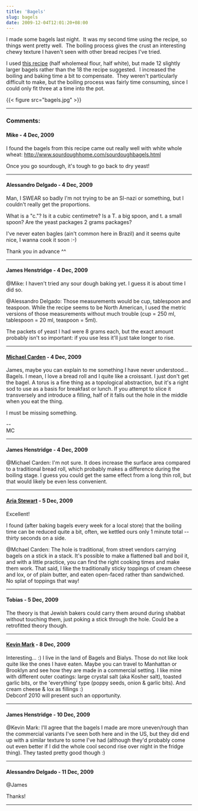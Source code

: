 ```yaml
---
title: 'Bagels'
slug: bagels
date: 2009-12-04T12:01:20+08:00
---
```


I made some bagels last night.  It was my second time using the recipe,
so things went pretty well.  The boiling process gives the crust an
interesting chewy texture I haven\'t seen with other bread recipes I\'ve
tried.

I used [this recipe](http://www.reciperascal.com/bagel.html) (half
wholemeal flour, half white), but made 12 slightly larger bagels rather
than the 18 the recipe suggested.  I increased the boiling and baking
time a bit to compensate.  They weren\'t particularly difficult to make,
but the boiling process was fairly time consuming, since I could only
fit three at a time into the pot.

{{< figure src="bagels.jpg" >}}

---
### Comments:
#### Mike - <time datetime="2009-12-04 12:59:02">4 Dec, 2009</time>

I found the bagels from this recipe came out really well with white
whole wheat: http://www.sourdoughhome.com/sourdoughbagels.html

Once you go sourdough, it\'s tough to go back to dry yeast!

---
#### Alessandro Delgado - <time datetime="2009-12-04 14:11:13">4 Dec, 2009</time>

Man, I SWEAR so badly I\'m not trying to be an SI-nazi or something, but
I couldn\'t really get the proportions.

What is a \"c.\"? Is it a cubic centimetre? Is a T. a big spoon, and t.
a small spoon? Are the yeast packages 2 grams packages?

I\'ve never eaten bagles (ain\'t common here in Brazil) and it seems
quite nice, I wanna cook it soon :-)

Thank you in advance \^\^

---
#### James Henstridge - <time datetime="2009-12-04 14:45:07">4 Dec, 2009</time>

\@Mike: I haven\'t tried any sour dough baking yet. I guess it is about
time I did so.

\@Alessandro Delgado: Those measurements would be cup, tablespoon and
teaspoon. While the recipe seems to be North American, I used the metric
versions of those measurements without much trouble (cup = 250 ml,
tablespoon = 20 ml, teaspoon = 5ml).

The packets of yeast I had were 8 grams each, but the exact amount
probably isn\'t so important: if you use less it\'ll just take longer to
rise.

---
#### [Michael Carden](http://michaelcarden.net) - <time datetime="2009-12-04 16:03:25">4 Dec, 2009</time>

James, maybe you can explain to me something I have never understood\...
Bagels. I mean, I love a bread roll and I quite like a croissant. I just
don\'t get the bagel. A torus is a fine thing as a topological
abstraction, but it\'s a right sod to use as a basis for breakfast or
lunch. If you attempt to slice it transversely and introduce a filling,
half of it falls out the hole in the middle when you eat the thing.

I must be missing something.

\--\
MC

---
#### James Henstridge - <time datetime="2009-12-04 17:26:42">4 Dec, 2009</time>

\@Michael Carden: I\'m not sure. It does increase the surface area
compared to a traditional bread roll, which probably makes a difference
during the boiling stage. I guess you could get the same effect from a
long thin roll, but that would likely be even less convenient.

---
#### [Aria Stewart](http://dinhe.net/~aredridel/) - <time datetime="2009-12-05 01:37:12">5 Dec, 2009</time>

Excellent!

I found (after baking bagels every week for a local store) that the
boiling time can be reduced quite a bit, often, we kettled ours only 1
minute total \-- thirty seconds on a side.

\@Mchael Carden: The hole is traditional, from street vendors carrying
bagels on a stick in a stack. It\'s possible to make a flattened ball
and boil it, and with a little practice, you can find the right cooking
times and make them work. That said, I like the traditionally sticky
toppings of cream cheese and lox, or of plain butter, and eaten
open-faced rather than sandwiched. No splat of toppings that way!

---
#### Tobias - <time datetime="2009-12-05 03:33:09">5 Dec, 2009</time>

The theory is that Jewish bakers could carry them around during shabbat
without touching them, just poking a stick through the hole. Could be a
retrofitted theory though.

---
#### [Kevin Mark](http://mysite.verizon.net/kevin.mark) - <time datetime="2009-12-08 18:04:14">8 Dec, 2009</time>

Interesting\... :) I live in the land of Bagels and Bialys. Those do not
like look quite like the ones I have eaten. Maybe you can travel to
Manhattan or Brooklyn and see how they are made in a commercial setting.
I like mine with different outer coatings: large crystal salt (aka
Kosher salt), toasted garlic bits, or the \'everything\' type (poppy
seeds, onion & garlic bits). And cream cheese & lox as fillings :)\
Debconf 2010 will present such an opportunity.

---
#### James Henstridge - <time datetime="2009-12-10 15:09:10">10 Dec, 2009</time>

\@Kevin Mark: I\'ll agree that the bagels I made are more uneven/rough
than the commercial variants I\'ve seen both here and in the US, but
they did end up with a similar texture to some I\'ve had (although
they\'d probably come out even better if I did the whole cool second
rise over night in the fridge thing). They tasted pretty good though :)

---
#### Alessandro Delgado - <time datetime="2009-12-11 00:10:55">11 Dec, 2009</time>

\@James

Thanks!

---
